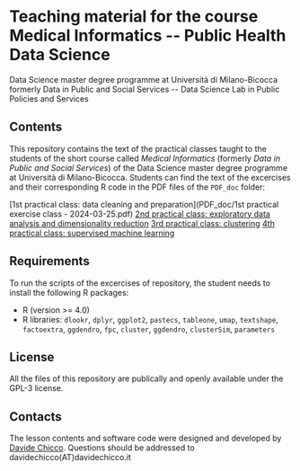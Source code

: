 # Teaching material for the course Medical Informatics -- Public Health Data Science
Data Science master degree programme at Università di Milano-Bicocca
formerly Data in Public and Social Services -- Data Science Lab in Public Policies and Services

## Contents
This repository contains the text of the practical classes taught to the students of the short course called *Medical Informatics* (formerly *Data in Public and Social Services*) of the Data Science master degree programme at Università di Milano-Bicocca.
Students can find the text of the excercises and their corresponding R code in the PDF files of the `PDF_doc` folder:

[1st practical class: data cleaning and preparation](PDF_doc/1st practical exercise class - 2024-03-25.pdf)
[2nd practical class: exploratory data analysis and dimensionality reduction]()
[3rd practical class: clustering]()
[4th practical class: supervised machine learning]()

## Requirements
To run the scripts of the excercises of repository, the student needs to install the following R packages:
* R (version >= 4.0)
* R libraries: `dlookr`, `dplyr`, `ggplot2`,  `pastecs`, `tableone`, `umap`, `textshape`, `factoextra`, `ggdendro`, `fpc`, `cluster`, `ggdendro`, `clusterSim`, `parameters`

## License
All the files of this repository are publically and openly available under the GPL-3 license.

## Contacts
The lesson contents and software code were designed and developed by [Davide Chicco](https://www.DavideChicco.it). Questions should be addressed to davidechicco(AT)davidechicco.it
